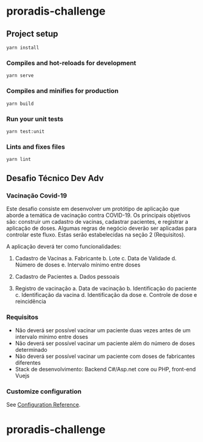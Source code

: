 # proradis-challenge

## Project setup
```
yarn install
```

### Compiles and hot-reloads for development
```
yarn serve
```

### Compiles and minifies for production
```
yarn build
```

### Run your unit tests
```
yarn test:unit
```

### Lints and fixes files
```
yarn lint
```


## Desafio Técnico Dev Adv
### Vacinação Covid-19
Este desafio consiste em desenvolver um protótipo de aplicação que aborde a temática de vacinação contra COVID-19. Os principais objetivos são: construir um cadastro de vacinas, cadastrar pacientes, e registrar a aplicação de doses. Algumas regras de negócio deverão ser aplicadas para controlar este fluxo. Estas serão estabelecidas na seção 2 (Requisitos).

A aplicação deverá ter como funcionalidades:
1. Cadastro de Vacinas
  a. Fabricante
  b. Lote
  c. Data de Validade
  d. Número de doses
  e. Intervalo mínimo entre doses

2. Cadastro de Pacientes 
  a. Dados pessoais

3. Registro de vacinação
  a. Data de vacinação
  b. Identificação do paciente
  c. Identificação da vacina
  d. Identificação da dose
  e. Controle de dose e reincidência

### Requisitos
- Não deverá ser possível vacinar um paciente duas vezes antes de um intervalo mínimo entre doses
- Não deverá ser possível vacinar um paciente além do número de doses determinado 
- Não deverá ser possível vacinar um paciente com doses de fabricantes diferentes 
- Stack de desenvolvimento: Backend C#/Asp.net core ou PHP, front-end Vuejs

### Customize configuration
See [Configuration Reference](https://cli.vuejs.org/config/).
# proradis-challenge
